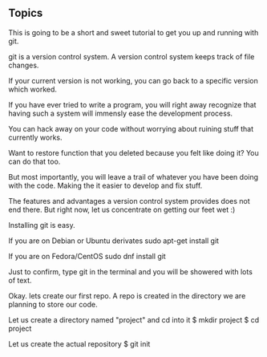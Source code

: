 Topics
------

This is going to be a short and sweet tutorial to get you up and running with
git.

git is a version control system. A version control system keeps track of file
changes.

If your current version is not working, you can go back to a specific version
which worked.

If you have ever tried to write a program, you will right away recognize that
having such a system will immensly ease the development process.

You can hack away on your code without worrying about ruining stuff that
currently works.

Want to restore function that you deleted because you felt like doing it? You
can do that too.

But most importantly, you will leave a trail of whatever you have been doing
with the code. Making the it easier to develop and fix stuff.

The features and advantages a version control system provides does not end
there. But right now, let us concentrate on getting our feet wet :)


Installing git is easy.

If you are on Debian or Ubuntu derivates
    sudo apt-get install git

If you are on Fedora/CentOS
    sudo dnf install git

Just to confirm, type git in the terminal and you will be showered with lots
of text.


Okay. lets create our first repo. A repo is created in the directory we are
planning to store our code.

Let us create a directory named "project" and cd into it
    $ mkdir project
    $ cd project

Let us create the actual repository
    $ git init



